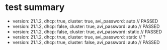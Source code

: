 # test summary

- version: 21.1.2, dhcp: true, cluster: true, avi_password: auto // PASSED
- version: 21.1.2, dhcp: false, cluster: true, avi_password: auto // PASSED
- version: 21.1.2, dhcp: false, cluster: true, avi_password: static // PASSED
- version: 21.1.2, dhcp: true, cluster: true, avi_password: static // ?
- version: 21.1.2, dhcp: true, cluster: false, avi_password: auto // PASSED